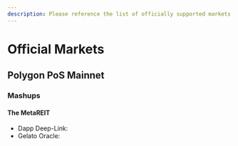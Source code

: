 ```yaml
---
description: Please reference the list of officially supported markets below.
---
```


# Official Markets

## Polygon PoS Mainnet

### Mashups

#### The MetaREIT

* Dapp Deep-Link:&#x20;
* Gelato Oracle:&#x20;

